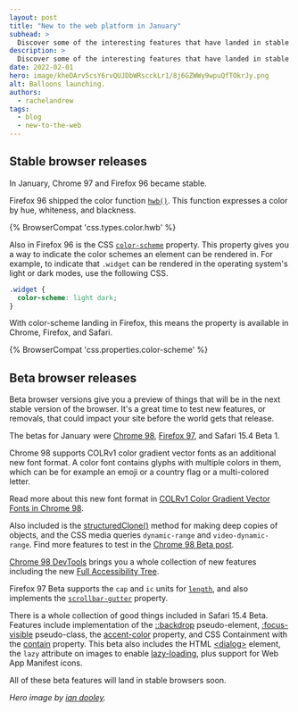 ```yaml
---
layout: post
title: "New to the web platform in January"
subhead: >
  Discover some of the interesting features that have landed in stable and beta web browsers during January 2022. 
description: >
  Discover some of the interesting features that have landed in stable and beta web browsers during January 2022.
date: 2022-02-01
hero: image/kheDArv5csY6rvQUJDbWRscckLr1/8j6GZWWy9wpuQfTOkrJy.png
alt: Balloons launching.
authors:
  - rachelandrew
tags:
  - blog
  - new-to-the-web
---
```


## Stable browser releases

In January, Chrome 97 and Firefox 96 became stable.

Firefox 96 shipped the color function [`hwb()`](https://developer.mozilla.org/docs/Web/CSS/color_value/hwb()). This function expresses a color by hue, whiteness, and blackness.

{% BrowserCompat 'css.types.color.hwb' %}

Also in Firefox 96 is the CSS [`color-scheme`](https://developer.mozilla.org/docs/Web/CSS/color-scheme) property. This property gives you a way to indicate the color schemes an element can be rendered in. For example, to indicate that `.widget` can be rendered in the operating system's light or dark modes, use the following CSS.

```css
.widget {
  color-scheme: light dark;
}
```

With color-scheme landing in Firefox, this means the property is available in Chrome, Firefox, and Safari.

{% BrowserCompat 'css.properties.color-scheme' %}

## Beta browser releases

Beta browser versions give you a preview of things that will be in the next stable version of the browser. It's a great time to test new features, or removals, that could impact your site before the world gets that release.

The betas for January were [Chrome 98](https://blog.chromium.org/2022/01/chrome-98-beta-color-gradient-vector.html), [Firefox 97](https://www.mozilla.org/en-US/firefox/97.0beta/releasenotes/), and Safari 15.4 Beta 1.

Chrome 98 supports COLRv1 color gradient vector fonts as an additional new font format. A color font contains glyphs with multiple colors in them, which can be for example an emoji or a country flag or a multi-colored letter.

Read more about this new font format in [COLRv1 Color Gradient Vector Fonts in Chrome 98](https://developer.chrome.com/blog/colrv1-fonts/).

Also included is the [structuredClone()](/structured-clone/) method for making deep copies of objects, and the CSS media queries `dynamic-range` and `video-dynamic-range`. Find more features to test in the [Chrome 98 Beta post](https://blog.chromium.org/2022/01/chrome-98-beta-color-gradient-vector.html).

[Chrome 98 DevTools](https://developer.chrome.com/blog/new-in-devtools-98/) brings you a whole collection of new features including the new [Full Accessibility Tree](https://developer.chrome.com/blog/full-accessibility-tree/).

Firefox 97 Beta supports the `cap` and `ic` units for [`length`](https://developer.mozilla.org/docs/Web/CSS/length), and also implements the [`scrollbar-gutter`](https://developer.mozilla.org/docs/Web/CSS/scrollbar-gutter) property. 

There is a whole collection of good things included in Safari 15.4 Beta. Features include implementation of the [::backdrop](https://developer.mozilla.org/docs/Web/CSS/::backdrop) pseudo-element, [:focus-visible](https://developer.mozilla.org/docs/Web/CSS/:focus-visible) pseudo-class, the [accent-color](/accent-color/) property, and CSS Containment with the [contain](https://developer.mozilla.org/docs/Web/CSS/contain) property. This beta also includes the HTML [&lt;dialog&gt;](https://developer.mozilla.org/docs/Web/HTML/Element/dialog) element, the `lazy` attribute on images to enable [lazy-loading](/browser-level-image-lazy-loading/), plus support for Web App Manifest icons.

All of these beta features will land in stable browsers soon.

_Hero image by [ian dooley](https://unsplash.com/@sadswim?utm_source=unsplash&utm_medium=referral&utm_content=creditCopyText)._
  
